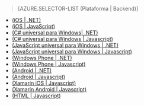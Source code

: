 > [AZURE.SELECTOR-LIST (Plataforma | Backend)]
- [(iOS | .NET)](/es-es/documentation/articles/mobile-services-dotnet-backend-ios-get-started-data/)
- [(iOS | JavaScript)](/es-es/documentation/articles/mobile-services-ios-get-started-data/)
- [(C# universal para Windows| .NET)](/es-es/documentation/articles/mobile-services-dotnet-backend-windows-universal-dotnet-get-started-data/)
- [(C# universal para Windows | Javascript)](/es-es/documentation/articles/mobile-services-javascript-backend-windows-universal-dotnet-get-started-data/)
- [(JavaScript universal para Windows | .NET)](/es-es/documentation/articles/mobile-services-dotnet-backend-windows-universal-javascript-get-started-data/)
- [(JavaScript universal para Windows | Javascript)](/es-es/documentation/articles/mobile-services-javascript-backend-windows-universal-javascript-get-started-data/)
- [(Windows Phone | .NET)](/es-es/documentation/articles/mobile-services-dotnet-backend-windows-phone-get-started-data/)
- [(Windows Phone | Javascript)](/es-es/documentation/articles/mobile-services-javascript-backend-windows-phone-get-started-data/)
- [(Android | .NET)](/es-es/documentation/articles/mobile-services-dotnet-backend-android-get-started-data/)
- [(Android | Javascript)](/es-es/documentation/articles/mobile-services-android-get-started-data/)
- [(Xamarin iOS | Javascript)](/es-es/documentation/articles/partner-xamarin-mobile-services-ios-get-started-data/)
- [(Xamarin Android | Javascript)](/es-es/documentation/articles/partner-xamarin-mobile-services-android-get-started-data/)
- [(HTML | Javascript)](/es-es/documentation/articles/mobile-services-html-get-started-data/)

<!--HONumber=42-->
